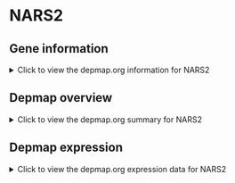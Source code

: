 <h1>NARS2</h1>

<h2>Gene information</h2>
<details>
  <summary>Click to view the depmap.org information for NARS2</summary>
  <iframe src="https://depmap.org/portal/gene/NARS2?tab=about" style="border:none;width:100%;height:800px"></iframe>
</details>

<h2>Depmap overview</h2>
<details>
  <summary>Click to view the depmap.org summary for NARS2</summary>
  <iframe src="https://depmap.org/portal/gene/NARS2?tab=overview" style="border:none;width:100%;height:800px"></iframe>
</details>

<h2>Depmap expression</h2>
<details>
  <summary>Click to view the depmap.org expression data for NARS2</summary>
  <iframe src="https://depmap.org/portal/gene/NARS2?tab=characterization" style="border:none;width:100%;height:800px"></iframe>
</details>


<!--
<h2>Reactome Pathway diagram</h2>
PNAME
-->


